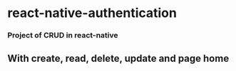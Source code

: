 # react-native-authentication

### Project of CRUD in react-native

## With create, read, delete, update and page home
